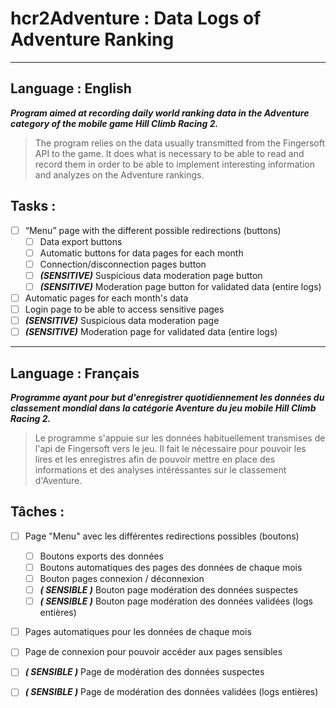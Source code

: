 # hcr2Adventure : Data Logs of Adventure Ranking

---

## Language : English
***Program aimed at recording daily world ranking data in the Adventure category of the mobile game Hill Climb Racing 2.***

 > The program relies on the data usually transmitted from the Fingersoft API to the game. It does what is necessary to be able to read and record them in order to be able to implement interesting information and analyzes on the Adventure rankings.

 ## Tasks :
 - [ ] “Menu” page with the different possible redirections (buttons)
   - [ ] Data export buttons
   - [ ] Automatic buttons for data pages for each month
   - [ ] Connection/disconnection pages button
   - [ ] ***(SENSITIVE)*** Suspicious data moderation page button
   - [ ] ***(SENSITIVE)*** Moderation page button for validated data (entire logs)
 - [ ] Automatic pages for each month's data
 - [ ] Login page to be able to access sensitive pages
 - [ ] ***(SENSITIVE)*** Suspicious data moderation page
 - [ ] ***(SENSITIVE)*** Moderation page for validated data (entire logs)

---

## Language : Français
***Programme ayant pour but d'enregistrer quotidiennement les données du classement mondial dans la catégorie Aventure du jeu mobile Hill Climb Racing 2.***

> Le programme s'appuie sur les données habituellement transmises de l'api de Fingersoft vers le jeu. Il fait le nécessaire pour pouvoir les lires et les enregistres afin de pouvoir mettre en place des informations et des analyses intéréssantes sur le classement d'Aventure.

## Tâches :
- [ ] Page "Menu" avec les différentes redirections possibles (boutons)
  - [ ] Boutons exports des données
  - [ ] Boutons automatiques des pages des données de chaque mois
  - [ ] Bouton pages connexion / déconnexion
  - [ ] ***( SENSIBLE )*** Bouton page modération des données suspectes
  - [ ] ***( SENSIBLE )*** Bouton page modération des données validées (logs entières)
- [ ] Pages automatiques pour les données de chaque mois
- [ ] Page de connexion pour pouvoir accéder aux pages sensibles
- [ ] ***( SENSIBLE )*** Page de modération des données suspectes
- [ ] ***( SENSIBLE )*** Page de modération des données validées (logs entières)

